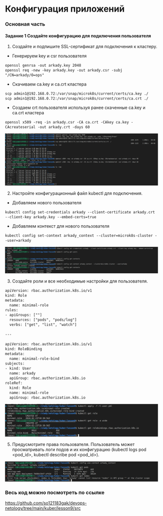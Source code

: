 # Конфигурация приложений

### Основная часть

#### Задание 1 Создайте конфигурацию для подключения пользователя

1. Создайте и подпишите SSL-сертификат для подключения к кластеру.

- Генерируем key и csr пользователя
```
openssl genrsa -out arkady.key 2048
openssl req -new -key arkady.key -out arkady.csr -subj "/CN=arkady/O=ops"

```
- Скачиваем ca.key и ca.crt кластера
```
scp admin1@192.168.0.72:/var/snap/microk8s/current/certs/ca.key ./
scp admin1@192.168.0.72:/var/snap/microk8s/current/certs/ca.crt ./
```

- Создаем crt пользователя используя ранее скаченные ca.key и ca.crt кластера
```
openssl x509 -req -in arkady.csr -CA ca.crt -CAkey ca.key -CAcreateserial -out arkady.crt -days 60
```

<p align="center">
  <img width="600" height="" src="./assets/kuber_09_01.png">
</p>

2. Настройте конфигурационный файл kubectl для подключения.

- Добавляем нового пользователя
```
kubectl config set-credentials arkady --client-certificate arkady.crt --client-key arkady.key --embed-certs=true
```
- Добавляем контекст для нового пользователя
```
kubectl config set-context arkady_context --cluster=microk8s-cluster --user=arkady
```

<p align="center">
  <img width="600" height="" src="./assets/kuber_09_02.png">
</p>

3. Создайте роли и все необходимые настройки для пользователя.

```
apiVersion: rbac.authorization.k8s.io/v1
kind: Role
metadata:
  name: minimal-role
rules:
- apiGroups: [""]
  resources: ["pods", "pods/log"]
  verbs: ["get", "list", "watch"]

---

apiVersion: rbac.authorization.k8s.io/v1
kind: RoleBinding
metadata:
  name: minimal-role-bind
subjects:
- kind: User
  name: arkady
  apiGroup: rbac.authorization.k8s.io
roleRef:
  kind: Role
  name: minimal-role
  apiGroup: rbac.authorization.k8s.io
```

<p align="center">
  <img width="600" height="" src="./assets/kuber_09_03.png">
</p>

5. Предусмотрите права пользователя. Пользователь может просматривать логи подов и их конфигурацию (kubectl logs pod <pod_id>, kubectl describe pod <pod_id>).

<p align="center">
  <img width="600" height="" src="./assets/kuber_09_04.png">
</p>


### Весь код можно посмотреть по ссылке
https://github.com/so121183gak/devops-netology/tree/main/kuber/lesson9/src
